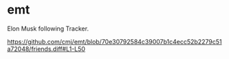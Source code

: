 # emt
Elon Musk following Tracker.

https://github.com/cmj/emt/blob/70e30792584c39007b1c4ecc52b2279c51a72048/friends.diff#L1-L50
